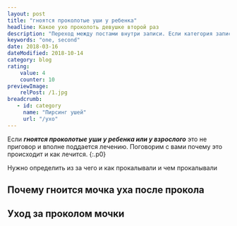```yaml
---
layout: post
title: "гноятся проколотые уши у ребенка"
headline: Какое ухо проколоть девушке второй раз
description: "Переход между постами внутри записи. Если категория записи кошечки то и будем переключеться внутри этой категории. интересно 160 знаков это сколько кажется достаточно что бы было норм"
keywords: "one, second"
date: 2018-03-16
dateModified: 2018-10-14
category: blog
rating: 
    value: 4
    counter: 10
previewImage:
    relPost: /1.jpg
breadcrumb:
   - id: category
     name: "Пирсинг ушей"
     url: "/yxo"
---
```


Если ***гноятся проколотые уши у ребенка или у взрослого*** это не приговор и вполне поддается лечению. Поговорим с вами почему это происходит и как лечится.
{:.p0}

Нужно определить из за чего и как прокалывали и чем прокалывали

## Почему гноится мочка уха после прокола

## Уход за проколом мочки 
